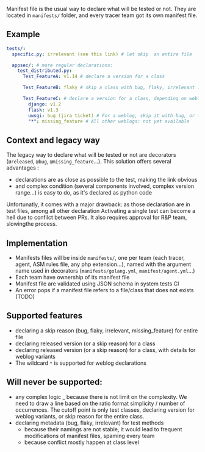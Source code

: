 Manifest file is the usual way to declare what will be tested or not. They are located in `manifests/` folder, and every tracer team got its own manifest file.

## Example

```yaml
tests/:
  specific.py: irrelevant (see this link) # let skip  an entire file

  appsec/: # more regular declarations:
    test_distributed.py:
      Test_FeatureA: v1.14 # declare a version for a class

      Test_FeatureB: flaky # skip a class with bug, flaky, irrelevant ...

      Test_FeatureC: # declare a version for a class, depending on weblog
        django: v1.2
        flask: v1.3
        uwsgi: bug (jira ticket) # For a weblog, skip it with bug, or flaky
        "*": missing_feature # All other weblogs: not yet available
```

## Context and legacy way

The legacy way to declare what will be tested or not are decorators (`@released`, `@bug`, `@missing_feature`...). This solution offers several advantages :

- declarations are as close as possible to the test, making the link obvious
- and complex condition (several components involved, complex version range...) is easy to do, as it's declared as python code

Unfortunatly, it comes with a major drawback: as those declaration are in test files, among all other declaration Activating a single test can become a hell due to confilct between PRs. It also requires approval for R&P team, slowingthe process.

## Implementation

- Manifests files will be inside `manifests/`, one per team (each tracer, agent, ASM rules file, any php extension...), named with the argument name used in decorators (`manifests/golang.yml`, `manifest/agent.yml`...)
- Each team have ownership of its manifest file
- Manifest file are validated using JSON schema in system tests CI
- An error pops if a manifest file refers to a file/class that does not exists (TODO)

## Supported features

- declaring a skip reason (bug, flaky, irrelevant, missing_feature) for entire file
- declaring released version (or a skip reason) for a class
- declaring released version (or a skip reason) for a class, with details for weblog variants
- The wildcard `*` is supported for weblog declarations

## Will never be supported:

- any complex logic
  \_ because there is not limit on the complexity. We need to draw a line based on the ratio format simplicity / number of occurrences. The cutoff point is only test classes, declaring version for weblog variants, or skip reason for the entire class.
- declaring metadata (bug, flaky, irrelevant) for test methods
  - because their namings are not stable, it would lead to frequent modifications of manifest files, spaming every team
  - because conflict mostly happen at class level
